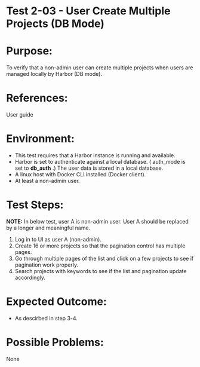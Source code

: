 Test 2-03 - User Create Multiple Projects (DB Mode)
=======

# Purpose:

To verify that a non-admin user can create multiple projects when users are managed locally by Harbor (DB mode).

# References:
User guide

# Environment:
* This test requires that a Harbor instance is running and available.
* Harbor is set to authenticate against a local database. ( auth_mode is set to **db_auth** .) The user data is stored in a local database.
* A linux host with Docker CLI installed (Docker client).
* At least a non-admin user.

# Test Steps:

**NOTE:**
In below test, user A is non-admin user. User A should be replaced by a longer and meaningful name.

1. Log in to UI as user A (non-admin).
2. Create 16 or more projects so that the pagination control has multiple pages.
3. Go through multiple pages of the list and click on a few projects to see if pagination work properly.
4. Search projects with keywords to see if the list and pagination update accordingly.

# Expected Outcome:
* As descirbed in step 3-4.

# Possible Problems:
None